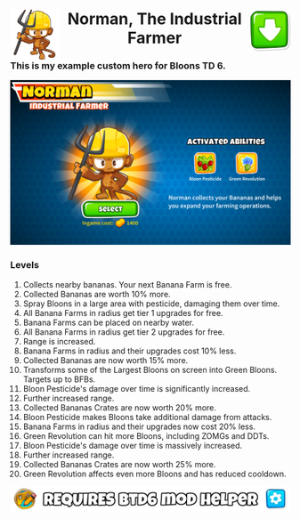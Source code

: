 <h1 align="center">
<a href="https://github.com/doombubbles/IndustrialFarmer/releases/latest/download/IndustrialFarmer.dll">
    <img align="left" alt="Icon" height="90" src="IndustrialFarmer-Icon.png">
    <img align="right" alt="Download" height="75" src="https://raw.githubusercontent.com/gurrenm3/BTD-Mod-Helper/master/BloonsTD6%20Mod%20Helper/Resources/DownloadBtn.png">
</a>
Norman, The Industrial Farmer
</h1>

### This is my example custom hero for Bloons TD 6.

<img src="image.png">

### Levels

1. Collects nearby bananas. Your next Banana Farm is free.
2. Collected Bananas are worth 10% more.
3. Spray Bloons in a large area with pesticide, damaging them over time.
4. All Banana Farms in radius get tier 1 upgrades for free.
5. Banana Farms can be placed on nearby water.
6. All Banana Farms in radius get tier 2 upgrades for free.
7. Range is increased.
8. Banana Farms in radius and their upgrades cost 10% less.
9. Collected Bananas are now worth 15% more.
10. Transforms some of the Largest Bloons on screen into Green Bloons. Targets up to BFBs.
11. Bloon Pesticide's damage over time is significantly increased.
12. Further increased range.
13. Collected Bananas Crates are now worth 20% more.
14. Bloon Pesticide makes Bloons take additional damage from attacks.
15. Banana Farms in radius and their upgrades now cost 20% less.
16. Green Revolution can hit more Bloons, including ZOMGs and DDTs.
17. Bloon Pesticide's damage over time is massively increased.
18. Further increased range.
19. Collected Bananas Crates are now worth 25% more.
20. Green Revolution affects even more Bloons and has reduced cooldown.


[![Requires BTD6 Mod Helper](https://raw.githubusercontent.com/gurrenm3/BTD-Mod-Helper/master/banner.png)](https://github.com/gurrenm3/BTD-Mod-Helper#readme)

